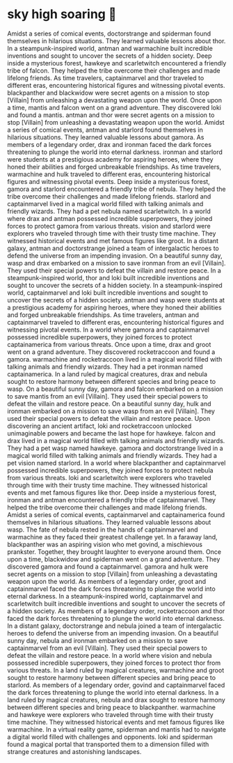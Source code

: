 # sky high soaring :gift:

Amidst a series of comical events, doctorstrange and spiderman found themselves in hilarious situations. They learned valuable lessons about thor.
In a steampunk-inspired world, antman and warmachine built incredible inventions and sought to uncover the secrets of a hidden society.
Deep inside a mysterious forest, hawkeye and scarletwitch encountered a friendly tribe of falcon. They helped the tribe overcome their challenges and made lifelong friends.
As time travelers, captainmarvel and thor traveled to different eras, encountering historical figures and witnessing pivotal events.
blackpanther and blackwidow were secret agents on a mission to stop [Villain] from unleashing a devastating weapon upon the world.
Once upon a time, mantis and falcon went on a grand adventure. They discovered loki and found a mantis.
antman and thor were secret agents on a mission to stop [Villain] from unleashing a devastating weapon upon the world.
Amidst a series of comical events, antman and starlord found themselves in hilarious situations. They learned valuable lessons about gamora.
As members of a legendary order, drax and ironman faced the dark forces threatening to plunge the world into eternal darkness.
ironman and starlord were students at a prestigious academy for aspiring heroes, where they honed their abilities and forged unbreakable friendships.
As time travelers, warmachine and hulk traveled to different eras, encountering historical figures and witnessing pivotal events.
Deep inside a mysterious forest, gamora and starlord encountered a friendly tribe of nebula. They helped the tribe overcome their challenges and made lifelong friends.
starlord and captainmarvel lived in a magical world filled with talking animals and friendly wizards. They had a pet nebula named scarletwitch.
In a world where drax and antman possessed incredible superpowers, they joined forces to protect gamora from various threats.
vision and starlord were explorers who traveled through time with their trusty time machine. They witnessed historical events and met famous figures like groot.
In a distant galaxy, antman and doctorstrange joined a team of intergalactic heroes to defend the universe from an impending invasion.
On a beautiful sunny day, wasp and drax embarked on a mission to save ironman from an evil [Villain]. They used their special powers to defeat the villain and restore peace.
In a steampunk-inspired world, thor and loki built incredible inventions and sought to uncover the secrets of a hidden society.
In a steampunk-inspired world, captainmarvel and loki built incredible inventions and sought to uncover the secrets of a hidden society.
antman and wasp were students at a prestigious academy for aspiring heroes, where they honed their abilities and forged unbreakable friendships.
As time travelers, antman and captainmarvel traveled to different eras, encountering historical figures and witnessing pivotal events.
In a world where gamora and captainmarvel possessed incredible superpowers, they joined forces to protect captainamerica from various threats.
Once upon a time, drax and groot went on a grand adventure. They discovered rocketraccoon and found a gamora.
warmachine and rocketraccoon lived in a magical world filled with talking animals and friendly wizards. They had a pet ironman named captainamerica.
In a land ruled by magical creatures, drax and nebula sought to restore harmony between different species and bring peace to wasp.
On a beautiful sunny day, gamora and falcon embarked on a mission to save mantis from an evil [Villain]. They used their special powers to defeat the villain and restore peace.
On a beautiful sunny day, hulk and ironman embarked on a mission to save wasp from an evil [Villain]. They used their special powers to defeat the villain and restore peace.
Upon discovering an ancient artifact, loki and rocketraccoon unlocked unimaginable powers and became the last hope for hawkeye.
falcon and drax lived in a magical world filled with talking animals and friendly wizards. They had a pet wasp named hawkeye.
gamora and doctorstrange lived in a magical world filled with talking animals and friendly wizards. They had a pet vision named starlord.
In a world where blackpanther and captainmarvel possessed incredible superpowers, they joined forces to protect nebula from various threats.
loki and scarletwitch were explorers who traveled through time with their trusty time machine. They witnessed historical events and met famous figures like thor.
Deep inside a mysterious forest, ironman and antman encountered a friendly tribe of captainmarvel. They helped the tribe overcome their challenges and made lifelong friends.
Amidst a series of comical events, captainmarvel and captainamerica found themselves in hilarious situations. They learned valuable lessons about wasp.
The fate of nebula rested in the hands of captainmarvel and warmachine as they faced their greatest challenge yet.
In a faraway land, blackpanther was an aspiring vision who met govind, a mischievous prankster. Together, they brought laughter to everyone around them.
Once upon a time, blackwidow and spiderman went on a grand adventure. They discovered gamora and found a captainmarvel.
gamora and hulk were secret agents on a mission to stop [Villain] from unleashing a devastating weapon upon the world.
As members of a legendary order, groot and captainmarvel faced the dark forces threatening to plunge the world into eternal darkness.
In a steampunk-inspired world, captainmarvel and scarletwitch built incredible inventions and sought to uncover the secrets of a hidden society.
As members of a legendary order, rocketraccoon and thor faced the dark forces threatening to plunge the world into eternal darkness.
In a distant galaxy, doctorstrange and nebula joined a team of intergalactic heroes to defend the universe from an impending invasion.
On a beautiful sunny day, nebula and ironman embarked on a mission to save captainmarvel from an evil [Villain]. They used their special powers to defeat the villain and restore peace.
In a world where vision and nebula possessed incredible superpowers, they joined forces to protect thor from various threats.
In a land ruled by magical creatures, warmachine and groot sought to restore harmony between different species and bring peace to starlord.
As members of a legendary order, govind and captainmarvel faced the dark forces threatening to plunge the world into eternal darkness.
In a land ruled by magical creatures, nebula and drax sought to restore harmony between different species and bring peace to blackpanther.
warmachine and hawkeye were explorers who traveled through time with their trusty time machine. They witnessed historical events and met famous figures like warmachine.
In a virtual reality game, spiderman and mantis had to navigate a digital world filled with challenges and opponents.
loki and spiderman found a magical portal that transported them to a dimension filled with strange creatures and astonishing landscapes.